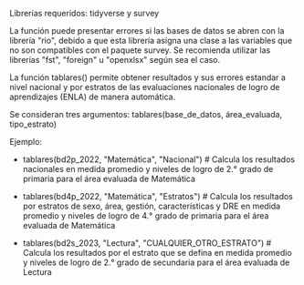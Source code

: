 Librerías requeridos: tidyverse y survey

La función puede presentar errores si las bases de datos se abren con la librería "rio", debido a que esta librería asigna una clase a las variables que no son compatibles con el paquete survey. Se recomienda utilizar las librerías "fst", "foreign" u "openxlsx" según sea el caso.

La función tablares() permite obtener resultados y sus errores estandar a nivel nacional y por estratos de las evaluaciones nacionales de logro de aprendizajes (ENLA) de manera automática.

Se consideran tres argumentos: tablares(base_de_datos, área_evaluada, tipo_estrato)

Ejemplo:

- tablares(bd2p_2022, "Matemática", "Nacional") # Calcula los resultados nacionales en medida promedio y niveles de logro de 2.° grado de primaria para el área evaluada de Matemática 

- tablares(bd4p_2022, "Matemática", "Estratos") # Calcula los resultados por estratos de sexo, área, gestión, características y DRE en medida promedio y niveles de logro de 4.° grado de primaria para el área evaluada de Matemática 

- tablares(bd2s_2023, "Lectura", "CUALQUIER_OTRO_ESTRATO") # Calcula los resultados por el estrato que se defina en medida promedio y niveles de logro de 2.° grado de secundaria para el área evaluada de Lectura 
